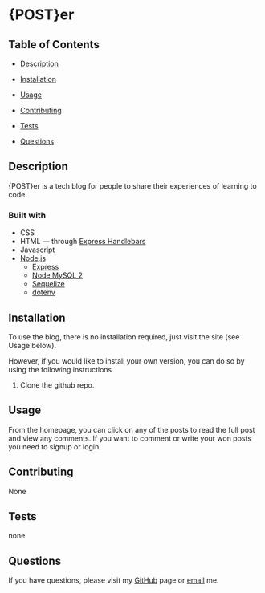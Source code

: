 
# **{POST}er**


## Table of Contents
* [Description](#description)
* [Installation](#installation)
* [Usage](#usage)
* [Contributing](#contributing)
* [Tests](#tests)

* [Questions](#questions)
  
## Description
{POST}er is a tech blog for people to share their experiences of learning to code.
### Built with
* CSS
* HTML — through [Express Handlebars](https://www.npmjs.com/package/express-handlebars)
* Javascript
* [Node.js](https://nodejs.org/en/)
  * [Express](https://www.npmjs.com/package/express)
  * [Node MySQL 2](https://www.npmjs.com/package/mysql2)
  * [Sequelize](https://www.npmjs.com/package/sequelize)
  * [dotenv](https://www.npmjs.com/package/dotenv)



## Installation
To use the blog, there is no installation required, just visit the site (see Usage below).

However, if you would like to install your own version, you can do so by using the following instructions
1. Clone the github repo.
## Usage
From the homepage, you can click on any of the posts to read the full post and view any comments. If you want to comment or write your won posts you need to signup or login.
## Contributing
None
## Tests 
none


## Questions
If you have questions, please visit my [GitHub](http://github.com/e-p-n) page or [email](mailto:eric.n@me.com?subject=Question%20regarding%20{POST}er) me.
  

